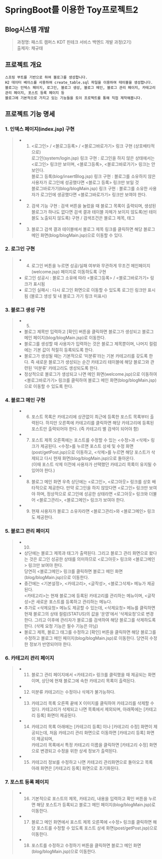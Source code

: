 # SpringBoot를 이용한 Toy프로젝트2
## Blog시스템 개발
> 과정명: 패스트 캠퍼스 KDT 핀테크 서비스 백엔드 개발 과정(2기)  
> 출제자: 채규태

## 프로젝트 개요
```
스프링 부트를 기반으로 하여 블로그를 생성합니다.
H2 데이터 베이스를 사용하여 create_table.sql 파일을 이용하여 테이블을 생성합니다.
블로그는 인덱스 페이지, 로그인, 블로그 생성, 블로그 메인, 블로그 관리 페이지, 카테고리 관리 페이지, 포스트 등록 페이지 등
블로그에 기본적으로 가지고 있는 기능들을 토이 프로젝트를 통해 직접 제작해봅니다.
```

## 프로젝트 기능 명세
### 1. 인덱스 페이지(index.jsp) 구현
>   - 1) <로그인> / <블로그등록> / <블로그바로가기> 링크 구현 (상호배타적으로)  
로그인(system/login.jsp) 링크 구현 : 로그인을 하지 않은 상태에서는 <로그인> 링크만 보이며, <블로그등록>, <블로그바로가기> 링크는 안보인다.  
블로그 등록(blog/insertBlog.jsp) 링크 구현 : 블로그를 소유하지 않은 사용자가 로그인에 성공했다면 <블로그 등록> 링크만 보일 것  
블로그바로가기(blog/blogMain.jsp) 링크 구현 : 블로그를 소유한 사용자가 로그인에 생공했다면 <블로그바로가기> 링크만 보여야 한다.  
> - 2) 검색 기능 구현 : 검색 버튼을 눌렀을 때 블로그 목록이 출력되며, 생성된 블로그가 하나도 없다면 검색 결과 테이블 자체가 보이지 않도록(빈 테이블도 노출되지 않도록) 구현
/ 검색조건은 블로그 제목, 태그
> - 3) 블로그 검색 결과 테이블에서 블로그 제목 링크를 클릭하면 해당 블로그 메인 화면(blog/blogMain.jsp)으로 이동할 수 있다.

 
### 2. 로그인 구현
> - 4) 로그인 버튼을 누르면 성공/실패 여부와 무관하게 무조건 메인페이지 (welcome.jsp) 페이지로 이동하도록 구현
> - 로그인 성공시 : 블로그 소유에 따라 <블로그등록> / <블로그바로가기> 링크가 표시됨
> - 로그인 실패시 : 다시 로그인 화면으로 이동할 수 있도록 로그인 링크만 표시됨 (블로그 생성 및 내 블로그 가기 링크 미표시)

### 3. 블로그 생성 구현
> - 5)
> - 블로그 제목만 입력하고 [확인] 버튼을 클릭하면 블로그가 생성되고 블로그 메인 페이지(blog/blogMain.jsp)로 이동한다.  
> - 블로그를 생성할 때 사용자가 입력하는 것은 블로그 제목뿐이며, 나머지 컬럼에는 기본 값이 적절히 등록되도록 한다.  
> - 블로그가 생성될 때는 기본적으로 ‘미분류’라는 기본 카테고리를 갖도록 한다. 즉 새로운 블로그가 생성되는 순간 카테고리 테이블에 해당 블로그와 관련된 ‘미분류’ 카테고리도 생성되도록 한다.  
> - 정상적으로 블로그가 생성되고 나면 메인 화면(welcome.jsp)으로 이동하여 <블로그바로가기> 링크를 클릭하여 블로그 메인 화면(blog/blogMain.jsp)으로 이동할 수 있도록 한다.  

### 4. 블로그 메인 구현
> - 6) 포스트 목록은 카테고리에 상관없이 최근에 등록한 포스트 목록부터 출력된다. 하지만 오른쪽에 카테고리를 클릭하면 해당 카테고리에 등록된 포스트만 출력되어야 한다. (즉 카테고리 별 검색이 되어야 함)
> - 7) 포스트 제목 오른쪽에는 포스트를 수정할 수 있는 <수정>과 <삭제> 링크가 제공된다.  <수정>를 누르면 포스트 상세 및 수정 화면(post/getPost.jsp)으로 이동하고, <삭제>를 누르면 해당 포스트가 삭제되고 다시 현재 화면(blog/blogMain.jsp)으로 돌아온다.  
(이때 포스트 삭제 이전에 사용자가 선택했던 카테고리 목록이 유지될 수 있어야 한다.)
> - 8) 블로그 메인 화면 우측 상단에는 <로그인>, <로그아웃> 링크를 상호 배타적으로 제공한다. 만약 로그인을 하지 않았다면 <로그인> 링크만 보여야 하며, 정상적으로 로그인에 성공한 상태라면 <로그아웃> 링크와 더불어 <블로그관리>, <블로그메인> 링크가 보여야 한다.
> - 9) 현재 사용자가 블로그 소유자라면 <블로그관리>와 <블로그메인> 링크도 제공한다.

### 5. 블로그 관리 페이지
> - 10)
> - 상단에는 블로그 제목과 태그가 출력된다. 그리고 블로그 관리 화면으로 왔다는 것은 로그인 성공한 상태를 의미하므로 <로그아웃> 링크와 <블로그메인> 링크만 보여야 한다.  
당연히 <블로그메인> 링크를 클릭하면 블로그 메인 화면(blog/blogMain.jsp)으로 이동한다.
> - 중간에는 <기본설정>, <카테고리>, <글작성>, <블로그삭제> 메뉴가 제공된다.  
<카테고리>는 현재 블로그에 등록된 카테고리를 관리하는 메뉴이며, <글작성>은 새로운 포스트를 등록하고 관리하는 메뉴다. 
> - 추가로 <삭제요청> 메뉴도 제공할 수 있는데, <삭제요청> 메뉴를 클릭하면 현재 블로그의 상태 컬럼(STATUS)의 값을 ‘운영’에서 ‘삭제요청’으로 변경한다. 그리고 이후에 관리자가 블로그를 검색하여 해당 블로그를 삭제하도록 한다. (삭제 요청 기능은 필수 기능은 아님)
> - 블로그 제목, 블로그 태그를 수정하고 [확인] 버튼을 클릭하면 해당 블로그를 수정하고 블로그 메인 페이지(blog/blogMain.jsp)로 이동한다. 당연히 수정한 정보가 반영되어야 한다. 

### 6. 카테고리 관리 페이지
> - 11) 블로그 관리 페이지에서 <카테고리> 링크를 클릭했을 때 제공되는 화면이며, 상단에 현재 블로그에 속한 카테고리 목록이 출력된다.
> - 12) 미분류 카테고리는 수정이나 삭제가 불가능하다.
> - 13) 카테고리 목록 오른쪽 끝에 X 이미지를 클릭하여 카테고리를 삭제할 수 있다. 카테고리가 삭제되고 나면 목록에서 제외되며, 아래쪽에는 [카테고리 등록] 화면이 제공된다.
> - 14) 카테고리 목록 아래에는 [카테고리 등록] 이나 [카테고리 수정] 화면이 제공되는데, 처음 카테고리 관리 화면으로 이동하면 [카테고리 등록] 화면이 제공되며,  
카테고리 목록에서 특정 카테고리 이름을 클릭하면 [카테고리 수정] 화면으로 변경되고 수정을 위한 상세 정보가 출력된다.
> - 15) 카테고리 정보를 수정하고 나면 카테고리 관리화면으로 돌아오고 목록 아래 화면은 [카테고리 등록] 화면으로 초기화된다.

### 7. 포스트 등록 페이지
> - 16) 기본적으로 포스트의 제목, 카테고리, 내용을 입력하고 확인 버튼을 누르면 해당 포스트가 등록되고 블로그 메인 페이지(blog/blogMain.jsp)로 이동한다.
> - 17) 블로그 메인 화면에서 포스트 제목 오른쪽에 <수정> 링크를 클릭하면 해당 포스트를 수정할 수 있도록 포스트 상세 화면(post/getPost.jsp)으로 이동한다.
> - 18) 포스트를 수정하고 수정하기 버튼을 클릭하면 블로그 메인 화면(blog/blogMain.jsp)으로 이동한다.
